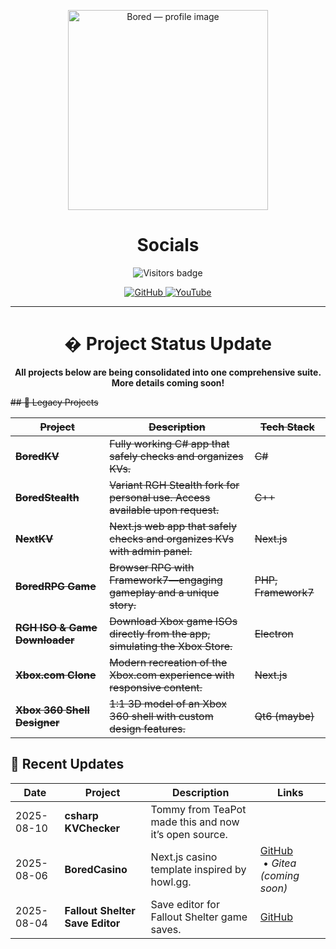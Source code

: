 <!-- Header -->
<p align="center">
  <img src="https://github.com/user-attachments/assets/b3abcea7-13af-48f6-8b28-61b036f16b40"
       alt="Bored — profile image"
       width="320" height="320" />
</p>

<h1 align="center">Socials</h1>
<p align="center">
  <img alt="Visitors badge"
       src="https://api.visitorbadge.io/api/combined?path=https%3A%2F%2Fgithub.com%2Fposeidonlocal&label=Nerds&labelColor=%23ff8a65&countColor=%2337d67a&style=flat&labelStyle=upper" />
</p>
<p align="center">
  <a href="https://github.com/poseidonLocal" target="_blank" rel="noreferrer">
    <img alt="GitHub"
         src="https://img.shields.io/badge/GitHub-181717?style=for-the-badge&logo=github&logoColor=white" />
  </a>
  <a href="https://www.youtube.com/@theartofbored" target="_blank" rel="noreferrer">
    <img alt="YouTube"
         src="https://img.shields.io/badge/YouTube-%23FF0000.svg?style=for-the-badge&logo=YouTube&logoColor=white" />
  </a>
</p>

---

<h1 align="center">� Project Status Update</h1>
<p align="center"><strong>All projects below are being consolidated into one comprehensive suite. More details coming soon!</strong></p>

<s>
## 🚀 Legacy Projects

| Project | Description | Tech Stack |
|---------|------------|------------|
| **BoredKV** | Fully working C# app that safely checks and organizes KVs. | C# |
| **BoredStealth** | Variant RGH Stealth fork for personal use. Access available upon request. | C++ |
| **NextKV** | Next.js web app that safely checks and organizes KVs with admin panel. | Next.js |
| **BoredRPG Game** | Browser RPG with Framework7—engaging gameplay and a unique story. | PHP, Framework7 |
| **RGH ISO & Game Downloader** | Download Xbox game ISOs directly from the app, simulating the Xbox Store. | Electron |
| **Xbox.com Clone** | Modern recreation of the Xbox.com experience with responsive content. | Next.js |
| **Xbox 360 Shell Designer** | 1:1 3D model of an Xbox 360 shell with custom design features. | Qt6 (maybe) |
</s>

## 📜 Recent Updates

  <table>
    <thead>
      <tr>
        <th>Date</th>
        <th>Project</th>
        <th>Description</th>
        <th>Links</th>
      </tr>
    </thead>
    <tbody>
      <tr>
        <td>2025-08-10</td>
        <td><strong>csharp KVChecker</strong></td>
        <td>Tommy from TeaPot made this and now it’s open source.</td>
      </tr>
      <tr>
        <td>2025-08-06</td>
        <td><strong>BoredCasino</strong></td>
        <td>Next.js casino template inspired by howl.gg.</td>
        <td>
          <a href="https://github.com/poseidonlocal/BoredCasino" target="_blank" rel="noreferrer">GitHub</a>
          &nbsp;•&nbsp;<em>Gitea (coming soon)</em>
        </td>
      </tr>
      <tr>
        <td>2025-08-04</td>
        <td><strong>Fallout Shelter Save Editor</strong></td>
        <td>Save editor for Fallout Shelter game saves.</td>
        <td><a href="https://github.com/poseidonlocal/Fallout-Shelter-Save-Editor" target="_blank" rel="noreferrer">GitHub</a></td>
      </tr>
    </tbody>
  </table>

</details>
